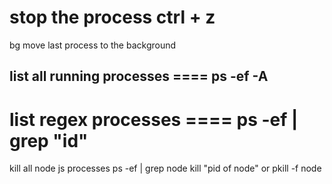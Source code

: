 #  stop the process   ctrl + z    
bg  move last process to the background

## list all running processes     ====  ps -ef -A 
#  list regex processes  ====  ps -ef | grep "id"
  
kill all node js processes   ps -ef | grep node
kill  "pid of node" or pkill -f node
 
